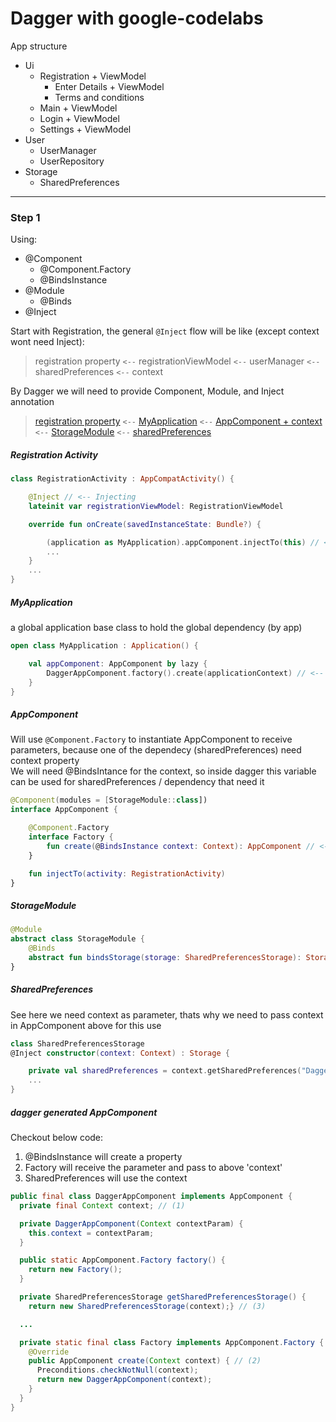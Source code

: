 # Dagger with google-codelabs
App structure
- Ui
  - Registration + ViewModel
    - Enter Details + ViewModel
    - Terms and conditions
  - Main + ViewModel
  - Login + ViewModel
  - Settings + ViewModel
- User
  - UserManager
  - UserRepository
- Storage
  - SharedPreferences
  
---
  
### Step 1
Using:
- @Component
  - @Component.Factory
  - @BindsInstance
- @Module
  - @Binds
- @Inject

Start with Registration, the general `@Inject` flow will be like (except context wont need Inject):
> registration property `<--` registrationViewModel `<--` userManager `<--` sharedPreferences `<--` context


By Dagger we will need to provide Component, Module, and Inject annotation
> [registration property](#registration-activity) `<--` [MyApplication](#myapplication) `<--` [AppComponent + context](#appcomponent) `<--` [StorageModule](#storagemodule) `<--` [sharedPreferences](#sharedpreferences)

##### Registration Activity
```kotlin 
class RegistrationActivity : AppCompatActivity() {

    @Inject // <-- Injecting
    lateinit var registrationViewModel: RegistrationViewModel

    override fun onCreate(savedInstanceState: Bundle?) {

        (application as MyApplication).appComponent.injectTo(this) // <-- MyApplication as the base applicatipn class declared in AndroidManifest
        ...
    }
    ...
}
```

##### MyApplication
a global application base class to hold the global dependency (by app)
```kotlin
open class MyApplication : Application() {

    val appComponent: AppComponent by lazy {
        DaggerAppComponent.factory().create(applicationContext) // <-- using Component.Factory to instantiate AppComponent because we need a parameter, in this case context
    }
}
```

##### AppComponent
Will use `@Component.Factory` to instantiate AppComponent to receive parameters, because one of the dependecy (sharedPreferences) need context property <br>
We will need @BindsIntance for the context, so inside dagger this variable can be used for sharedPreferences / dependency that need it
```kotlin
@Component(modules = [StorageModule::class])
interface AppComponent {

    @Component.Factory
    interface Factory {
        fun create(@BindsInstance context: Context): AppComponent // <-- Instantiate AppComponent using Factory to receive parameters
    }

    fun injectTo(activity: RegistrationActivity)
}
```

##### StorageModule
```kotlin
@Module
abstract class StorageModule {
    @Binds
    abstract fun bindsStorage(storage: SharedPreferencesStorage): Storage
}
```

##### SharedPreferences
See here we need context as parameter, thats why we need to pass context in AppComponent above for this use
```kotlin
class SharedPreferencesStorage
@Inject constructor(context: Context) : Storage {

    private val sharedPreferences = context.getSharedPreferences("Dagger", Context.MODE_PRIVATE)
    ...
}
```

##### dagger generated AppComponent
Checkout below code:
1. @BindsInstance will create a property
2. Factory will receive the parameter and pass to above 'context'
3. SharedPreferences will use the context

```java
public final class DaggerAppComponent implements AppComponent {
  private final Context context; // (1)

  private DaggerAppComponent(Context contextParam) {
    this.context = contextParam;
  }

  public static AppComponent.Factory factory() {
    return new Factory();
  }

  private SharedPreferencesStorage getSharedPreferencesStorage() {
    return new SharedPreferencesStorage(context);} // (3)

  ...

  private static final class Factory implements AppComponent.Factory {
    @Override
    public AppComponent create(Context context) { // (2)
      Preconditions.checkNotNull(context);
      return new DaggerAppComponent(context);
    }
  }
}
```









